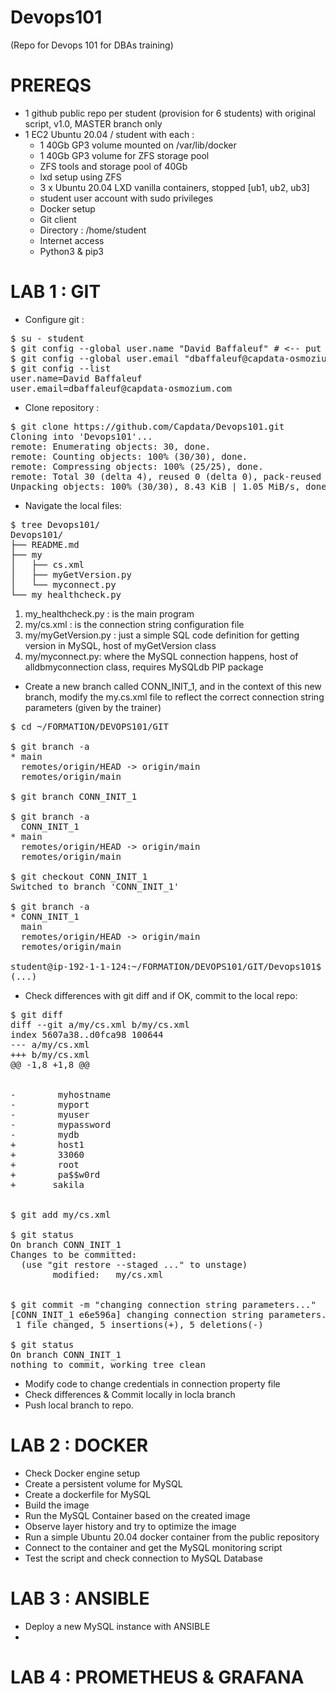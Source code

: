 # Devops101
(Repo for Devops 101 for DBAs training)

# PREREQS
- 1 github public repo per student (provision for 6 students) with original script, v1.0, MASTER branch only
- 1 EC2 Ubuntu 20.04 / student with each :
  - 1 40Gb GP3 volume mounted on /var/lib/docker
  - 1 40Gb GP3 volume for ZFS storage pool
  - ZFS tools and storage pool of 40Gb
  - lxd setup using ZFS
  - 3 x Ubuntu 20.04 LXD vanilla containers, stopped [ub1, ub2, ub3]
  - student user account with sudo privileges
  - Docker setup
  - Git client
  - Directory : /home/student
  - Internet access 
  - Python3 & pip3

# LAB 1 : GIT 
- Configure git :
<pre>
$ su - student
$ git config --global user.name "David Baffaleuf" # <-- put your name in here
$ git config --global user.email "dbaffaleuf@capdata-osmozium.com" # <-- put your email in here
$ git config --list
user.name=David Baffaleuf
user.email=dbaffaleuf@capdata-osmozium.com
</pre>
- Clone repository :
<pre>
$ git clone https://github.com/Capdata/Devops101.git
Cloning into 'Devops101'...
remote: Enumerating objects: 30, done.
remote: Counting objects: 100% (30/30), done.
remote: Compressing objects: 100% (25/25), done.
remote: Total 30 (delta 4), reused 0 (delta 0), pack-reused 0
Unpacking objects: 100% (30/30), 8.43 KiB | 1.05 MiB/s, done.
</pre>
- Navigate the local files:
<pre>
$ tree Devops101/
Devops101/
├── README.md
├── my
│   ├── cs.xml
│   ├── myGetVersion.py
│   └── myconnect.py
└── my_healthcheck.py
</pre>
<ol>
  <li>my_healthcheck.py : is the main program</li>
  <li>my/cs.xml : is the connection string configuration file</li>
  <li>my/myGetVersion.py : just a simple SQL code definition for getting version in MySQL, host of myGetVersion class</li>
  <li>my/myconnect.py: where the MySQL connection happens, host of alldbmyconnection class, requires MySQLdb PIP package</li>
</ol>
 
- Create a new branch called CONN_INIT_1, and in the context of this new branch, modify the my.cs.xml file to reflect the correct connection string parameters (given by the trainer)    
<pre>
$ cd ~/FORMATION/DEVOPS101/GIT

$ git branch -a
* main
  remotes/origin/HEAD -> origin/main
  remotes/origin/main

$ git branch CONN_INIT_1

$ git branch -a
  CONN_INIT_1
* main
  remotes/origin/HEAD -> origin/main
  remotes/origin/main

$ git checkout CONN_INIT_1
Switched to branch 'CONN_INIT_1'

$ git branch -a
* CONN_INIT_1
  main
  remotes/origin/HEAD -> origin/main
  remotes/origin/main

student@ip-192-1-1-124:~/FORMATION/DEVOPS101/GIT/Devops101$ vi my/cs.xml
(...)
</pre>

- Check differences with git diff and if OK, commit to the local repo:

<pre>
$ git diff
diff --git a/my/cs.xml b/my/cs.xml
index 5607a38..d0fca98 100644
--- a/my/cs.xml
+++ b/my/cs.xml
@@ -1,8 +1,8 @@
 <?xml version="1.0" encoding="UTF-8"?>
 <connectionstring>
-        <host>myhostname</host>
-        <port>myport</port>
-        <user>myuser</user>
-        <passwd>mypassword</passwd>
-        <database>mydb</database>
+        <host>host1</host>
+        <port>33060</port>
+        <user>root</user>
+        <passwd>pa$$w0rd</passwd>
+       <database>sakila</database>
 </connectionstring>

$ git add my/cs.xml

$ git status
On branch CONN_INIT_1
Changes to be committed:
  (use "git restore --staged <file>..." to unstage)
        modified:   my/cs.xml


$ git commit -m "changing connection string parameters..."
[CONN_INIT_1 e6e596a] changing connection string parameters...
 1 file changed, 5 insertions(+), 5 deletions(-)

$ git status
On branch CONN_INIT_1
nothing to commit, working tree clean
</pre>

- Modify code to change credentials in connection property file
- Check differences & Commit locally in locla branch
- Push local branch to repo. 

# LAB 2 : DOCKER
- Check Docker engine setup
- Create a persistent volume for MySQL
- Create a dockerfile for MySQL
- Build the image
- Run the MySQL Container based on the created image
- Observe layer history and try to optimize the image
- Run a simple Ubuntu 20.04 docker container from the public repository 
- Connect to the container and get the MySQL monitoring script
- Test the script and check connection to MySQL Database 

# LAB 3 : ANSIBLE
- Deploy a new MySQL instance with ANSIBLE
- 
# LAB 4 : PROMETHEUS & GRAFANA
